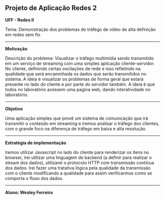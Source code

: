 ## Projeto de Aplicação Redes 2

**UFF - Redes II**

Tema: Demonstração dos problemas do tráfego de vídeo de alta definição em redes sem fio

---

**Motivação**

Descrição do problema: Visualizar o tráfego multimídia sendo transmitido em um
serviço de streaming com uma simples aplicação cliente-servidor. No cliente,
definindo certas oscilações de rede e isso refletindo na qualidade que será
encaminhada os dados que serão transmitidos no sistema. A ideia é visualizar os
problemas de forma geral que estará presente no lado do cliente e por parte do
servidor também. A ideia é que todos no laboratório acessem uma pagina web,
dando interatividade no laboratório.

---

**Objetivo**

Uma aplicação simples que provê um sistema de comunicação que irá transmitir o
conteúdo em streaming e iremos analisar o tráfego dos clientes, com o grande
foco na diferença de tráfego em baixa e alta resolução.

---

**Estratégia de implementação**

Iremos utilizar Javascript no lado do cliente para renderizar os itens no browser,
irei utilizar uma linguagem de backend (a definir para realizar o stream dos
dados), utilizarei o protocolo HTTP com transmissão contínua dos dados.
Irei fazer uma tratativa lógica pela qualidade da transmissão com o cliente
modificando a qualidade para assim verificarmos como se comporta o fluxo dos
dados.

--- 

**Aluno: Wesley Ferreira**